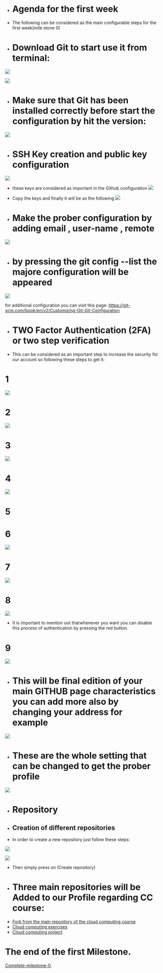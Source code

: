 
+ # Agenda for the first week
+ The following can be considered as the main configurable steps for the first week(mile stone 0)

+ # Download Git to start use it from terminal:
![](https://github.com/khawla-banydomi/CC-exercises-repo/blob/main/screenshot/Screenshot%20from%202020-10-16%2012-41-03.png)

![](https://github.com/khawla-banydomi/CC-exercises-repo/blob/main/screenshot/Screenshot%20from%202020-10-16%2012-41-24.png)

+ # Make sure that Git has been installed correctly before start the configuration by hit the version:
![](https://github.com/khawla-banydomi/CC-exercises-repo/blob/main/screenshot/Screenshot%20from%202020-10-16%2012-46-27.png)

+ # SSH Key creation and public key configuration
![](https://github.com/khawla-banydomi/CC-exercises-repo/blob/main/screenshot/Screenshot%20from%202020-10-16%2012-51-46.png)
+ these keys are considered as important in the Github configuration
![](https://github.com/khawla-banydomi/CC-exercises-repo/blob/main/screenshot/Screenshot%20from%202020-10-16%2012-52-54.png)
+ Copy the keys and finally it will be as the following
![](https://github.com/khawla-banydomi/CC-exercises-repo/blob/main/screenshot/Screenshot%20from%202020-10-16%2012-53-07.png)

+ # Make the prober configuration by adding email , user-name , remote
![](https://github.com/khawla-banydomi/CC-exercises-repo/blob/main/screenshot/Screenshot%20from%202020-10-16%2013-15-30.png)
+ # by pressing the git config --list the majore configuration will be appeared
![](https://github.com/khawla-banydomi/CC-exercises-repo/blob/main/screenshot/Screenshot%20from%202020-10-16%2013-16-10.png)

for additional configuration you can visit this page:
https://git-scm.com/book/en/v2/Customizing-Git-Git-Configuration

+ # TWO Factor Authentication (2FA) or two step verification
+ This can be considered as an important step to increase the security for our account so following these steps to get it:
# 1
![](https://github.com/khawla-banydomi/CC-exercises-repo/blob/main/notebook/TFA/Screenshot%20from%202020-10-16%2017-17-08.png)
# 2
![](https://github.com/khawla-banydomi/CC-exercises-repo/blob/main/notebook/TFA/Screenshot%20from%202020-10-16%2017-17-19.png)
# 3
![](https://github.com/khawla-banydomi/CC-exercises-repo/blob/main/notebook/TFA/Screenshot%20from%202020-10-16%2017-17-33.png)
# 4
![](https://github.com/khawla-banydomi/CC-exercises-repo/blob/main/notebook/TFA/Screenshot%20from%202020-10-16%2017-17-46.png)
# 5
# 6
![](https://github.com/khawla-banydomi/CC-exercises-repo/blob/main/notebook/TFA/Screenshot%20from%202020-10-16%2017-18-34.png)
# 7
![](https://github.com/khawla-banydomi/CC-exercises-repo/blob/main/notebook/TFA/Screenshot%20from%202020-10-16%2017-19-26.png)
# 8
![](https://github.com/khawla-banydomi/CC-exercises-repo/blob/main/notebook/TFA/Screenshot%20from%202020-10-16%2017-19-41.png)

+ It is important to mention out thatwhenever you want you can disable this process of authentication by pressing the red button.
# 9
![](https://github.com/khawla-banydomi/CC-exercises-repo/blob/main/notebook/TFA/Screenshot%20from%202020-10-16%2017-19-53.png)




+ # This will be final edition of your main GITHUB page characteristics you can add more also by changing your address for example

![](https://github.com/khawla-banydomi/CC-exercises-repo/blob/main/screenshot/Screenshot%20from%202020-10-16%2013-17-47.png)

+ # These are the whole setting that can be changed to get the prober profile
![](https://github.com/khawla-banydomi/CC-exercises-repo/blob/main/screenshot/Screenshot%20from%202020-10-16%2013-18-31.png)


+ # Repository
+ ## Creation of different repositories
+ In order to create a new repository just follow these steps:


![](https://github.com/khawla-banydomi/CC-exercises-repo/blob/main/screenshot/Screenshot%20from%202020-10-16%2016-24-32.png)

![](https://github.com/khawla-banydomi/CC-exercises-repo/blob/main/screenshot/Screenshot%20from%202020-10-16%2016-25-02.png)

+ Then simply press on (Create repository)

+ # Three main repositories will be Added to our Profile regarding CC course:
- [Fork from the main repository of the cloud computing course ](https://github.com/khawla-banydomi/CC-20-21)
- [Cloud computing exercises](https://github.com/khawla-banydomi/CC-exercises-repo)
- [Cloud computing project](https://github.com/khawla-banydomi/CC-OnlineShopping-application)


# The end of the first Milestone.
   [Complete-milestone-0](https://github.com/khawla-banydomi/CC-OnlineShopping-application/milestones).
